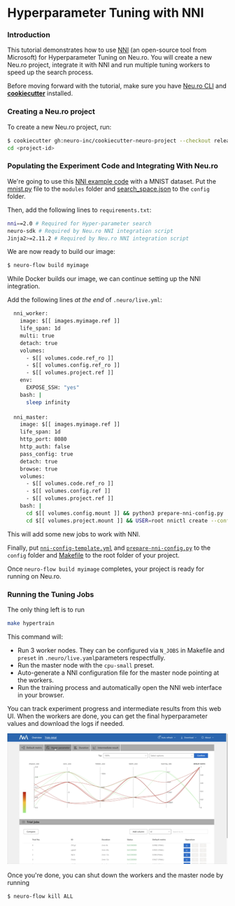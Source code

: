 # Hyperparameter Tuning with NNI

### Introduction

This tutorial demonstrates how to use [NNI](https://github.com/microsoft/nni) (an open-source tool from Microsoft) for Hyperparameter Tuning on Neu.ro. You will create a new Neu.ro project, integrate it with NNI and run multiple tuning workers to speed up the search process.

Before moving forward with the tutorial, make sure you have [Neu.ro CLI](../../first-steps/getting-started.md#installing-cli) and [**cookiecutter**](https://github.com/cookiecutter/cookiecutter) installed.

### Creating a Neu.ro project

To create a new Neu.ro project, run:

```bash
$ cookiecutter gh:neuro-inc/cookiecutter-neuro-project --checkout release
cd <project-id>
```

### Populating the Experiment Code and Integrating With Neu.ro

We're going to use this [NNI example code](https://github.com/microsoft/nni/tree/master/examples/trials/mnist-tfv2) with a MNIST dataset. Put the [mnist.py](https://github.com/microsoft/nni/blob/master/examples/trials/mnist-tfv2/mnist.py) file to the `modules` folder and [search\_space.json](https://github.com/microsoft/nni/blob/master/examples/trials/mnist-tfv2/search\_space.json) to the `config` folder.

Then, add the following lines to `requirements.txt`:

```bash
nni==2.0 # Required for Hyper-parameter search
neuro-sdk # Required by Neu.ro NNI integration script
Jinja2>=2.11.2 # Required by Neu.ro NNI integration script
```

We are now ready to build our image:

```bash
$ neuro-flow build myimage
```

While Docker builds our image, we can continue setting up the NNI integration.

Add the following lines _at the end_ of `.neuro/live.yml`:

```bash
  nni_worker:
    image: $[[ images.myimage.ref ]]
    life_span: 1d
    multi: true
    detach: true
    volumes:
      - $[[ volumes.code.ref_ro ]]
      - $[[ volumes.config.ref_ro ]]
      - $[[ volumes.project.ref ]]
    env:
      EXPOSE_SSH: "yes"
    bash: |
      sleep infinity

  nni_master:
    image: $[[ images.myimage.ref ]]
    life_span: 1d
    http_port: 8080
    http_auth: false
    pass_config: true
    detach: true
    browse: true
    volumes:
      - $[[ volumes.code.ref_ro ]]
      - $[[ volumes.config.ref ]]
      - $[[ volumes.project.ref ]]
    bash: |
      cd $[[ volumes.config.mount ]] && python3 prepare-nni-config.py 
      cd $[[ volumes.project.mount ]] && USER=root nnictl create --config $[[ volumes.config.mount ]]/nni-config.yml -f
```

This will add some new jobs to work with NNI.

Finally, put [`nni-config-template.yml`](https://github.com/neuromation/ml-recipe-nni/blob/master/config/nni-config-template.yml) and [`prepare-nni-config.py`](https://github.com/neuromation/ml-recipe-nni/blob/master/config/prepare-nni-config.py) to the `config` folder and [Makefile](https://github.com/neuro-inc/ml-recipe-nni/blob/master/Makefile) to the root folder of your project.

Once `neuro-flow build myimage` completes, your project is ready for running on Neu.ro.

### Running the Tuning Jobs

The only thing left is to run

```bash
make hypertrain
```

This command will:

* Run 3 worker nodes. They can be configured via `N_JOBS` in Makefile and `preset` in `.neuro/live.yaml`parameters respectfully.
* Run the master node with the `cpu-small` preset.
* Auto-generate a NNI configuration file for the master node pointing at the workers.
* Run the training process and automatically open the NNI web interface in your browser.

You can track experiment progress and intermediate results from this web UI. When the workers are done, you can get the final hyperparameter values and download the logs if needed.

![NNI Hyperparameter Tuning GUI](../../.gitbook/assets/screen-shot-2020-05-12-at-12.43.02-pm.png)

Once you're done, you can shut down the workers and the master node by running

```bash
$ neuro-flow kill ALL
```
